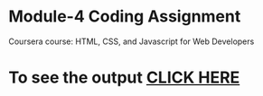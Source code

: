 # Module-4 Coding Assignment

Coursera course: HTML, CSS, and Javascript for Web Developers

# To see the output [CLICK HERE](https://satyamrai0510.github.io/coursera/module_4/)
